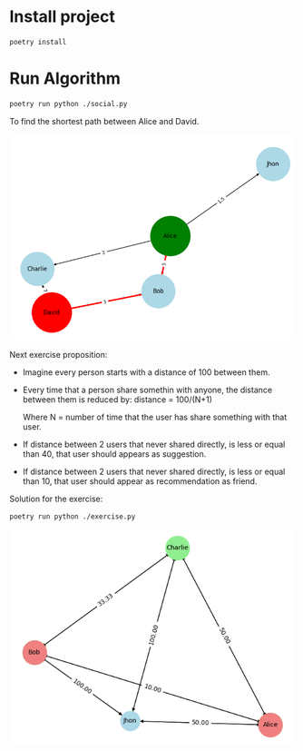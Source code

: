 # Install project

```sh
poetry install
```

# Run Algorithm

```sh
poetry run python ./social.py
```

To find the shortest path between Alice and David.

<img src="./Figure_1.png"></img>

Next exercise proposition:

- Imagine every person starts with a distance of 100 between them.
- Every time that a person share somethin with anyone, the distance between them is reduced by:
    distance = 100/(N+1)

    Where N = number of time that the user has share something with that user.

- If distance between 2 users that never shared directly, is less or equal than 40, that user should appears as suggestion.
- If distance between 2 users that never shared directly, is less or equal than 10, that user should appear as recommendation as friend.

Solution for the exercise:

```sh
poetry run python ./exercise.py
```

<img src="./Figure_2.png"></img>